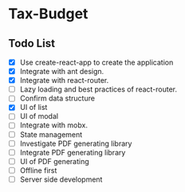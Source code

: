 # Tax-Budget

## Todo List

- [x] Use create-react-app to create the application
- [x] Integrate with ant design.
- [x] Integrate with react-router.
- [ ] Lazy loading and best practices of react-router.
- [ ] Confirm data structure
- [x] UI of list
- [ ] UI of modal
- [ ] Integrate with mobx.
- [ ] State management
- [ ] Investigate PDF generating library
- [ ] Integrate PDF generating library
- [ ] UI of PDF generating
- [ ] Offline first
- [ ] Server side development
